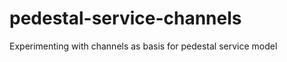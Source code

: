 pedestal-service-channels
=========================

Experimenting with channels as basis for pedestal service model
